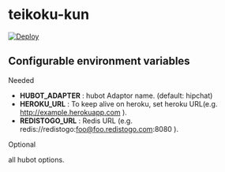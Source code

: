 # teikoku-kun

[![Deploy](https://www.herokucdn.com/deploy/button.png)](https://heroku.com/deploy)

## Configurable environment variables

Needed

- **HUBOT_ADAPTER** : hubot Adaptor name. (default: hipchat)
- **HEROKU_URL** : To keep alive on heroku, set heroku URL(e.g. http://example.herokuapp.com ).
- **REDISTOGO_URL** : Redis URL (e.g. redis://redistogo:foo@foo.redistogo.com:8080 ).

Optional

all hubot options.
